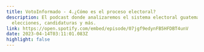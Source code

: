 ```yaml
---
title: VotoInformado - 4.¿Cómo es el proceso electoral?
description: El podcast donde analizaremos el sistema electoral guatemalteco,
  elecciones, candidaturas y más.
link: https://open.spotify.com/embed/episode/07jgf9edynFB5HFDBT4unV
date: 2023-04-14T03:11:01.083Z
highlight: false
---
```

